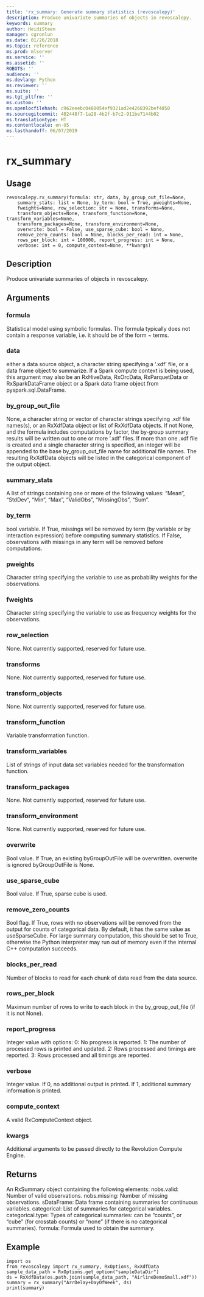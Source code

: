 ```yaml
---
title: 'rx_summary: Generate summary statistics (revoscalepy)'
description: Produce univariate summaries of objects in revoscalepy.
keywords: summary
author: HeidiSteen
manager: cgronlun
ms.date: 01/26/2018
ms.topic: reference
ms.prod: mlserver
ms.service: ''
ms.assetid: ''
ROBOTS: ''
audience: ''
ms.devlang: Python
ms.reviewer: ''
ms.suite: ''
ms.tgt_pltfrm: ''
ms.custom: ''
ms.openlocfilehash: c962eeebc0480054ef9321ad2e4268392bef4850
ms.sourcegitcommit: 482448f7-1a28-4b2f-b7c2-911be7144b02
ms.translationtype: HT
ms.contentlocale: en-US
ms.lasthandoff: 06/07/2019
---
```

# <a name="rxsummary"></a>rx_summary


 


## <a name="usage"></a>Usage



```
revoscalepy.rx_summary(formula: str, data, by_group_out_file=None,
    summary_stats: list = None, by_term: bool = True, pweights=None,
    fweights=None, row_selection: str = None, transforms=None,
    transform_objects=None, transform_function=None, transform_variables=None,
    transform_packages=None, transform_environment=None,
    overwrite: bool = False, use_sparse_cube: bool = None,
    remove_zero_counts: bool = None, blocks_per_read: int = None,
    rows_per_block: int = 100000, report_progress: int = None,
    verbose: int = 0, compute_context=None, **kwargs)
```





## <a name="description"></a>Description

Produce univariate summaries of objects in revoscalepy.


## <a name="arguments"></a>Arguments


### <a name="formula"></a>formula

Statistical model using symbolic formulas. The formula typically does not contain a response variable, i.e. it should be of the form ~ terms.


### <a name="data"></a>data

either a data source object, a character string specifying a ‘.xdf’ file, or a data frame object to summarize.
If a Spark compute context is being used, this argument may also be an RxHiveData, RxOrcData, RxParquetData or RxSparkDataFrame object or a Spark data frame object from pyspark.sql.DataFrame.


### <a name="bygroupoutfile"></a>by_group_out_file

None, a character string or vector of character strings specifying .xdf file names(s), or an RxXdfData object or list of RxXdfData objects. If not None, and the formula includes computations by factor, the by-group summary results will be written out to one or more ‘.xdf’ files. If more than one .xdf file is created and a single character string is specified, an integer will be appended to the base by_group_out_file name for additional file names. The resulting RxXdfData objects will be listed in the categorical component of the output object.


### <a name="summarystats"></a>summary_stats

A list of strings containing one or more of the following values: “Mean”, “StdDev”, “Min”, “Max”, “ValidObs”, “MissingObs”, “Sum”.


### <a name="byterm"></a>by_term

bool variable. If True, missings will be removed by term (by variable or by interaction expression) before computing summary statistics. If False, observations with missings in any term will be removed before computations.


### <a name="pweights"></a>pweights

Character string specifying the variable to use as probability weights for the observations.


### <a name="fweights"></a>fweights

Character string specifying the variable to use as frequency weights for the observations.


### <a name="rowselection"></a>row_selection

None. Not currently supported, reserved for future use.


### <a name="transforms"></a>transforms

None. Not currently supported, reserved for future use.


### <a name="transformobjects"></a>transform_objects

None. Not currently supported, reserved for future use.


### <a name="transformfunction"></a>transform_function

Variable transformation function.


### <a name="transformvariables"></a>transform_variables

List of strings of input data set variables needed for the transformation function.


### <a name="transformpackages"></a>transform_packages

None. Not currently supported, reserved for future use.


### <a name="transformenvironment"></a>transform_environment

None. Not currently supported, reserved for future use.


### <a name="overwrite"></a>overwrite

Bool value. If True, an existing byGroupOutFile will be overwritten. overwrite is ignored byGroupOutFile is None.


### <a name="usesparsecube"></a>use_sparse_cube

Bool value. If True, sparse cube is used.


### <a name="removezerocounts"></a>remove_zero_counts

Bool flag. If True, rows with no observations will be removed from the output for counts of categorical data. By default, it has the same value as useSparseCube. For large summary computation, this should be set to True, otherwise the Python interpreter may run out of memory even if the internal C++ computation succeeds.


### <a name="blocksperread"></a>blocks_per_read

Number of blocks to read for each chunk of data read from the data source.


### <a name="rowsperblock"></a>rows_per_block

Maximum number of rows to write to each block in the by_group_out_file (if it is not None).


### <a name="reportprogress"></a>report_progress

Integer value with options: 0: No progress is reported.
1: The number of processed rows is printed and updated.
2: Rows processed and timings are reported.
3: Rows processed and all timings are reported.


### <a name="verbose"></a>verbose

Integer value. If 0, no additional output is printed. If 1, additional summary information is printed.


### <a name="computecontext"></a>compute_context

A valid RxComputeContext object.


### <a name="kwargs"></a>kwargs

Additional arguments to be passed directly to the Revolution Compute Engine.


## <a name="returns"></a>Returns

An RxSummary object containing the following elements: nobs.valid: Number of valid observations.
nobs.missing: Number of missing observations.
sDataFrame: Data frame containing summaries for continuous variables.
categorical: List of summaries for categorical variables.
categorical.type: Types of categorical summaries: can be “counts”, or “cube” (for crosstab counts) or “none” (if there is no categorical summaries).
formula: Formula used to obtain the summary.


## <a name="example"></a>Example



```
import os
from revoscalepy import rx_summary, RxOptions, RxXdfData
sample_data_path = RxOptions.get_option("sampleDataDir")
ds = RxXdfData(os.path.join(sample_data_path, "AirlineDemoSmall.xdf"))
summary = rx_summary("ArrDelay+DayOfWeek", ds)
print(summary)
```


